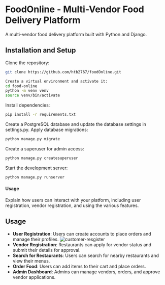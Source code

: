 # FoodOnline - Multi-Vendor Food Delivery Platform

A multi-vendor food delivery platform built with Python and Django.
## Installation and Setup

 Clone the repository:

```bash
git clone https://github.com/htb2767/foodOnline.git
```
```bash
Create a virtual environment and activate it:
cd food-online
python -m venv venv
source venv/bin/activate
```
Install dependencies:
```bash
pip install -r requirements.txt
```
Create a PostgreSQL database and update the database settings in settings.py.
Apply database migrations:
```bash
python manage.py migrate
```
Create a superuser for admin access:
```bash
python manage.py createsuperuser
```
Start the development server:
```bash
python manage.py runserver
```
#### Usage

Explain how users can interact with your platform, including user registration, vendor registration, and using the various features.
## Usage

- **User Registration**: Users can create accounts to place orders and manage their profiles.
  ![customer-resgister](https://github.com/htb2767/foodOnline/assets/91344736/f2391d45-4d34-472f-b552-b7ddbf58f5ee)
- **Vendor Registration**: Restaurants can apply for vendor status and submit their details for approval.
- **Search for Restaurants**: Users can search for nearby restaurants and view their menus.
- **Order Food**: Users can add items to their cart and place orders.
- **Admin Dashboard**: Admins can manage vendors, orders, and approve vendor applications.




